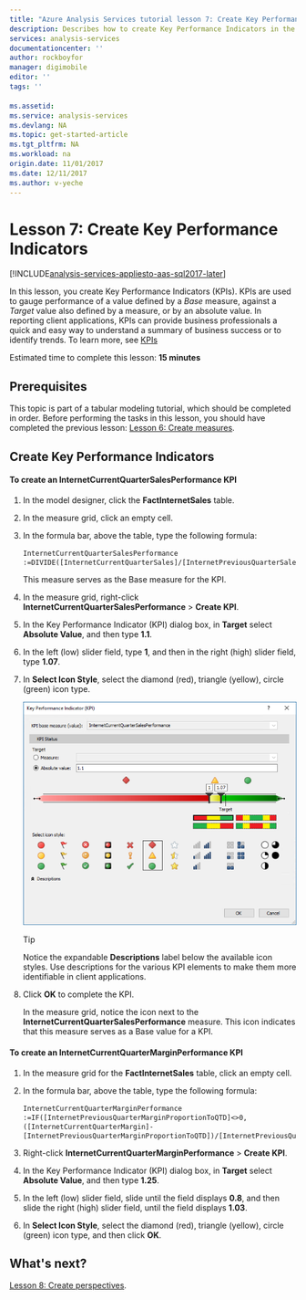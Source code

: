 ```yaml
---
title: "Azure Analysis Services tutorial lesson 7: Create Key Performance Indicators | Azure"
description: Describes how to create Key Performance Indicators in the Azure Analysis Services tutorial project. 
services: analysis-services
documentationcenter: ''
author: rockboyfor
manager: digimobile
editor: ''
tags: ''

ms.assetid: 
ms.service: analysis-services
ms.devlang: NA
ms.topic: get-started-article
ms.tgt_pltfrm: NA
ms.workload: na
origin.date: 11/01/2017
ms.date: 12/11/2017
ms.author: v-yeche
---
```

# Lesson 7: Create Key Performance Indicators

[!INCLUDE[analysis-services-appliesto-aas-sql2017-later](../../../includes/analysis-services-appliesto-aas-sql2017-later.md)]

In this lesson, you create Key Performance Indicators (KPIs). KPIs are used to gauge performance of a value defined by a *Base* measure, against a *Target* value also defined by a measure, or by an absolute value. In reporting client applications, KPIs can provide business professionals a quick and easy way to understand a summary of business success or to identify trends. To learn more, see [KPIs](https://docs.microsoft.com/sql/analysis-services/tabular-models/kpis-ssas-tabular)

Estimated time to complete this lesson: **15 minutes**  

## Prerequisites  
This topic is part of a tabular modeling tutorial, which should be completed in order. Before performing the tasks in this lesson, you should have completed the previous lesson: [Lesson 6: Create measures](../tutorials/aas-lesson-6-create-measures.md).   

## Create Key Performance Indicators  

#### To create an InternetCurrentQuarterSalesPerformance KPI  

1.  In the model designer, click the **FactInternetSales** table.  

2.  In the measure grid, click an empty cell.  

3.  In the formula bar, above the table, type the following formula: 

    ```  
    InternetCurrentQuarterSalesPerformance :=DIVIDE([InternetCurrentQuarterSales]/[InternetPreviousQuarterSalesProportionToQTD],BLANK())  
    ```

    This measure serves as the Base measure for the KPI.  

4.  In the measure grid, right-click **InternetCurrentQuarterSalesPerformance** > **Create KPI**.   

5.  In the Key Performance Indicator (KPI) dialog box, in **Target** select **Absolute Value**, and then type **1.1**.  

7.  In the left (low) slider field, type **1**, and then in the right (high) slider field, type **1.07**.  

8.  In **Select Icon Style**, select the diamond (red), triangle (yellow), circle (green) icon type.

    ![aas-lesson7-kpi](../tutorials/media/aas-lesson7-kpi.png)

    > [!TIP]  
    > Notice the expandable **Descriptions** label below the available icon styles. Use descriptions for the various KPI elements to make them more identifiable in client applications.  

9. Click **OK** to complete the KPI.  

    In the measure grid, notice the icon next to the **InternetCurrentQuarterSalesPerformance** measure. This icon indicates that this measure serves as a Base value for a KPI.  

#### To create an InternetCurrentQuarterMarginPerformance KPI  

1.  In the measure grid for the **FactInternetSales** table, click an empty cell.  

2.  In the formula bar, above the table, type the following formula:  

    ```
    InternetCurrentQuarterMarginPerformance :=IF([InternetPreviousQuarterMarginProportionToQTD]<>0,([InternetCurrentQuarterMargin]-[InternetPreviousQuarterMarginProportionToQTD])/[InternetPreviousQuarterMarginProportionToQTD],BLANK())  
    ```

3.  Right-click **InternetCurrentQuarterMarginPerformance** > **Create KPI**.  

4.  In the Key Performance Indicator (KPI) dialog box, in **Target** select **Absolute Value**, and then type **1.25**.   

5.  In the left (low) slider field, slide until the field displays **0.8**, and then slide the right (high) slider field, until the field displays **1.03**.  

6.  In **Select Icon Style**, select the diamond (red), triangle (yellow), circle (green) icon type, and then click **OK**.  

## What's next?
[Lesson 8: Create perspectives](../tutorials/aas-lesson-8-create-perspectives.md).

<!--Update_Description: update meta properties -->